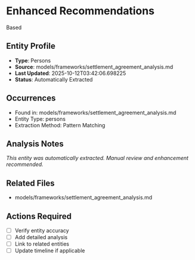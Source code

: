 # Enhanced Recommendations

Based

## Entity Profile
- **Type**: Persons
- **Source**: models/frameworks/settlement_agreement_analysis.md
- **Last Updated**: 2025-10-12T03:42:06.698225
- **Status**: Automatically Extracted

## Occurrences
- Found in: models/frameworks/settlement_agreement_analysis.md
- Entity Type: persons
- Extraction Method: Pattern Matching

## Analysis Notes
*This entity was automatically extracted. Manual review and enhancement recommended.*

## Related Files
- models/frameworks/settlement_agreement_analysis.md

## Actions Required
- [ ] Verify entity accuracy
- [ ] Add detailed analysis
- [ ] Link to related entities
- [ ] Update timeline if applicable

